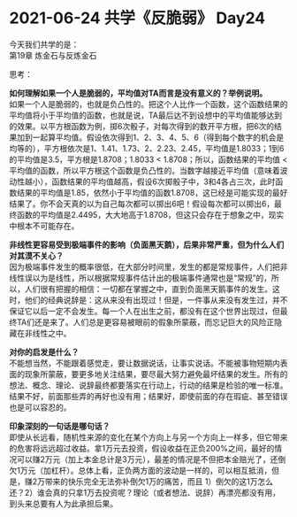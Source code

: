 # 2021-06-24 共学《反脆弱》 Day24
今天我们共学的是：  
第19章 炼金石与反炼金石

思考：

**如何理解如果⼀个⼈是脆弱的，平均值对TA⽽⾔是没有意义的？举例说明。**  
如果一个人是脆弱的，也就是负凸性的。把这个人比作一个函数，这个函数结果的平均值将小于平均值的函数，也就是说，TA最后达不到设想中的平均值能够达到的效果。以平方根函数为例，掷6次骰子，对每次得到的数开平方根，把6次的结果加到一起算平均值。假设依次得到1、2、3、4、5、6（得到每个数字的机会是均等的），平方根依次是1、1.41、1.73、2、2.23、2.45，平均值是1.8033；1到6的平均值是3.5，平方根是1.8708；1.8033 < 1.8708；所以，函数结果的平均值 < 平均值的函数，所以平方根这个函数是负凸性的。当数字越接近平均值（意味着波动性越小），函数结果的平均值越高，假设6次掷骰子中，3和4各占三次，此时函数结果的平均值是1.85，依然小于平均值的函数1.8708，这已经是可能实现的最好结果了。你不会天真的以为自己每次都可以掷出6吧！假设每次都可以掷出6，最终函数的平均值是2.4495，大大地高于1.8708，但这只会存在于想象之中，现实中根本不可能存在。

**⾮线性更容易受到极端事件的影响（负⾯⿊天鹅），后果⾮常严重，但为什么⼈们对其漠不关⼼？**  
因为极端事件发生的概率很低，在大部分时间里，发生的都是常规事件，人们把非线性误以为是线性，所以根据常规事件估计出的极端事件通常也是“常规”的，所以，人们很有把握的相信：一切都在掌握之中，直到负⾯⿊天鹅事件的发生。这时，他们的经典说辞是：这从来没有出现过！但是，一件事从来没有发生过，并不保证它以后一定不会发生。每一个人在出生之前，都没有在这个世界出现过，但最终TA们还是来了。人们总是更容易被眼前的假象所蒙蔽，而忘记巨大的风险正隐藏在非线性之中。

**对你的启发是什么？**  
不能想当然，不能跟着感觉走，要让数据说话，让事实说话。不能被事物短期内表面的现象所蒙蔽，要更多地关注结果，要尽最大努力避免最坏结果的发生。所有的想法、概念、理论、说辞最终都要落实在行动上，行动的结果是检验的唯一标准。结果不好，前面那些弄的再好也没有用；结果好，即使前面的存在瑕疵、甚至错误也是可以容忍的。

**印象深刻的⼀句话是哪句话？**  
即使从长远看，随机性来源的变化在某个方向上与另一个方向上一样多，但它带来的危害将远远超过收益。拿1万元去投资，假设收益在正负200%之间，最好的情况可以赚2万元（加上本金总计是3万元），最差的情况是不但把本金赔光了，还倒欠1万元（加杠杆）。总体上看，正负两方面的波动是一样的，可以相互抵消，但是，赚2万带来的快乐完全无法弥补倒欠1万的痛苦，而且 1）倒欠的这1万怎么还？2）谁会真的只拿1万去投资呢？理论（或者想法、说辞）再漂亮都没有用，到头来总要有人为此承担后果。
